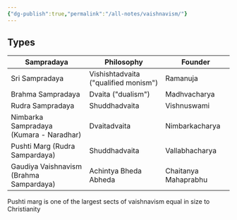 ```yaml
---
{"dg-publish":true,"permalink":"/all-notes/vaishnavism/"}
---
```



## Types
| Sampradaya                              | Philosophy                           | Founder              |
| --------------------------------------- | ------------------------------------ | -------------------- |
| Sri Sampradaya                          | Vishishtadvaita ("qualified monism") | Ramanuja             |
| Brahma Sampradaya                       | Dvaita ("dualism")                   | Madhvacharya         |
| Rudra Sampradaya                        | Shuddhadvaita                        | Vishnuswami          |
| Nimbarka Sampradaya (Kumara - Naradhar) | Dvaitadvaita                         | Nimbarkacharya       |
| Pushti Marg (Rudra Sampardaya)          | Shuddhadvaita                        | Vallabhacharya       |
| Gaudiya Vaishnavism  (Brahma Sampardaya)                   | Achintya Bheda Abheda                | Chaitanya Mahaprabhu |                                        |                                      |                      |     |     |     |

Pushti marg is one of the largest sects of vaishnavism equal in size to Christianity 